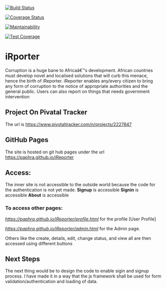
[![Build Status](https://travis-ci.com/Paphra/iReporter.svg?branch=develop)](https://travis-ci.com/Paphra/iReporter)

[![Coverage Status](https://coveralls.io/repos/github/Paphra/iReporter/badge.svg?branch=develop)](https://coveralls.io/github/Paphra/iReporter?branch=develop)

[![Maintainability](https://api.codeclimate.com/v1/badges/98b3fa2007fd1192b882/maintainability)](https://codeclimate.com/github/Paphra/iReporter/maintainability)

[![Test Coverage](https://api.codeclimate.com/v1/badges/98b3fa2007fd1192b882/test_coverage)](https://codeclimate.com/github/Paphra/iReporter/test_coverage)

# iRporter
Corruption is a huge bane to Africaâ€™s development. African countries must develop novel and localised solutions that will curb this menace, hence the birth of iReporter. iReporter enables any/every citizen to bring any form of corruption to the notice of appropriate authorities and the general public. Users can also report on things that needs government intervention

## Project On Pivatal Tracker
The url is https://www.pivotaltracker.com/n/projects/2227847

## GitHub Pages
The site is hosted on git hub pages under the url
https://paphra.github.io/iReporter

## Access:
The inner site is not accessible to the outside world because the code for the authentication is not yet made.
**Signup** is accessible
**Signin** is accessible
**About** is accessible
### To access other pages:
*https://paphra.github.io/iReporter/profile.html* for the profile [User Profile]

*https://paphra.github.io/iReporter/admin.html* for the Admin page.

Others like the create, details, edit, change status, and view all are then accessed using different buttons

## Next Steps
The next thing would be to design the code to enable sigin and signup process.
I have made it in a way that the js framework shall be used for form validation/authentication and loading of data.
